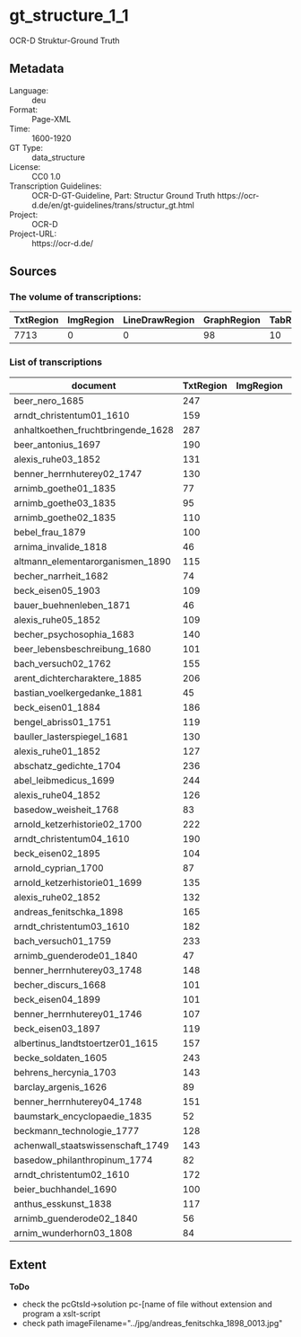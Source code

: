 <div>
   <h1 id="title">gt_structure_1_1</h1>
   <p id="paragraph">OCR-D Struktur-Ground Truth</p>
   <h2>Metadata</h2>
   <dl class="grid">
      <dt id="Language">Language:</dt>
      <dd>deu</dd>
      <dt id="Format">Format:</dt>
      <dd>Page-XML</dd>
      <dt id="Time">Time:</dt>
      <dd>1600-1920</dd>
      <dt id="GTT">GT Type:</dt>
      <dd>data_structure</dd>
      <dt id="License">License:</dt>
      <dd>CC0 1.0</dd>
      <dt id="Guidelines">Transcription Guidelines:</dt>
      <dd>OCR-D-GT-Guideline, Part: Structur Ground Truth
https://ocr-d.de/en/gt-guidelines/trans/structur_gt.html</dd>
      <dt id="Project">Project:</dt>
      <dd>OCR-D</dd>
      <dt id="Project-URL">Project-URL:</dt>
      <dd>https://ocr-d.de/</dd>
   </dl>
   <h2>Sources</h2>
   <h3>The volume of transcriptions:</h3>
   <table id="table_id">
      <thead>
         <tr>
            <th>TxtRegion</th>
            <th>ImgRegion</th>
            <th>LineDrawRegion</th>
            <th>GraphRegion</th>
            <th>TabRegion</th>
            <th>ChartRegion</th>
            <th>SepRegion</th>
            <th>MathRegion</th>
            <th>ChemRegion</th>
            <th>MusicRegion</th>
            <th>AdRegion</th>
            <th>NoiseRegion</th>
            <th>UnkownRegion</th>
            <th>CustomRegion</th>
            <th>TextLine</th>
            <th>Page</th>
         </tr>
      </thead>
      <tbody>
         <tr>
            <td>7713</td>
            <td>0</td>
            <td>0</td>
            <td>98</td>
            <td>10</td>
            <td>0</td>
            <td>1279</td>
            <td>0</td>
            <td>0</td>
            <td>0</td>
            <td>0</td>
            <td>0</td>
            <td>0</td>
            <td>0</td>
            <td>0</td>
            <td>1317</td>
         </tr>
      </tbody>
   </table>
   <div id="transcriptions">
      <h3>List of transcriptions</h3>
      <div>
         <table id="table_id" class="display">
            <thead>
               <tr>
                  <th>document</th>
                  <th>TxtRegion</th>
                  <th>ImgRegion</th>
                  <th>LineDrawRegion</th>
                  <th>GraphRegion</th>
                  <th>TabRegion</th>
                  <th>ChartRegion</th>
                  <th>SepRegion</th>
                  <th>MathRegion</th>
                  <th>ChemRegion</th>
                  <th>MusicRegion</th>
                  <th>AdRegion</th>
                  <th>NoiseRegion</th>
                  <th>UnkownRegion</th>
                  <th>CustomRegion</th>
                  <th>TextLine</th>
                  <th>Page</th>
               </tr>
            </thead>
            <tbody>
               <tr>
                  <td>beer_nero_1685</td>
                  <td>247</td>
                  <td/>
                  <td/>
                  <td>2</td>
                  <td/>
                  <td/>
                  <td>2</td>
                  <td/>
                  <td/>
                  <td/>
                  <td/>
                  <td/>
                  <td/>
                  <td/>
                  <td/>
                  <td>21</td>
               </tr>
               <tr>
                  <td>arndt_christentum01_1610</td>
                  <td>159</td>
                  <td/>
                  <td/>
                  <td>4</td>
                  <td/>
                  <td/>
                  <td>156</td>
                  <td/>
                  <td/>
                  <td/>
                  <td/>
                  <td/>
                  <td/>
                  <td/>
                  <td/>
                  <td>25</td>
               </tr>
               <tr>
                  <td>anhaltkoethen_fruchtbringende_1628</td>
                  <td>287</td>
                  <td/>
                  <td/>
                  <td>2</td>
                  <td/>
                  <td/>
                  <td>1</td>
                  <td/>
                  <td/>
                  <td/>
                  <td/>
                  <td/>
                  <td/>
                  <td/>
                  <td/>
                  <td>23</td>
               </tr>
               <tr>
                  <td>beer_antonius_1697</td>
                  <td>190</td>
                  <td/>
                  <td/>
                  <td>3</td>
                  <td/>
                  <td/>
                  <td>5</td>
                  <td/>
                  <td/>
                  <td/>
                  <td/>
                  <td/>
                  <td/>
                  <td/>
                  <td/>
                  <td>20</td>
               </tr>
               <tr>
                  <td>alexis_ruhe03_1852</td>
                  <td>131</td>
                  <td/>
                  <td/>
                  <td/>
                  <td/>
                  <td/>
                  <td>20</td>
                  <td/>
                  <td/>
                  <td/>
                  <td/>
                  <td/>
                  <td/>
                  <td/>
                  <td/>
                  <td>20</td>
               </tr>
               <tr>
                  <td>benner_herrnhuterey02_1747</td>
                  <td>130</td>
                  <td/>
                  <td/>
                  <td>1</td>
                  <td/>
                  <td/>
                  <td>11</td>
                  <td/>
                  <td/>
                  <td/>
                  <td/>
                  <td/>
                  <td/>
                  <td/>
                  <td/>
                  <td>25</td>
               </tr>
               <tr>
                  <td>arnimb_goethe01_1835</td>
                  <td>77</td>
                  <td/>
                  <td/>
                  <td/>
                  <td/>
                  <td/>
                  <td>3</td>
                  <td/>
                  <td/>
                  <td/>
                  <td/>
                  <td/>
                  <td/>
                  <td/>
                  <td/>
                  <td>20</td>
               </tr>
               <tr>
                  <td>arnimb_goethe03_1835</td>
                  <td>95</td>
                  <td/>
                  <td/>
                  <td/>
                  <td/>
                  <td/>
                  <td>17</td>
                  <td/>
                  <td/>
                  <td/>
                  <td/>
                  <td/>
                  <td/>
                  <td/>
                  <td/>
                  <td>19</td>
               </tr>
               <tr>
                  <td>arnimb_goethe02_1835</td>
                  <td>110</td>
                  <td/>
                  <td/>
                  <td/>
                  <td/>
                  <td/>
                  <td>2</td>
                  <td/>
                  <td/>
                  <td/>
                  <td/>
                  <td/>
                  <td/>
                  <td/>
                  <td/>
                  <td>20</td>
               </tr>
               <tr>
                  <td>bebel_frau_1879</td>
                  <td>100</td>
                  <td/>
                  <td/>
                  <td/>
                  <td/>
                  <td/>
                  <td>3</td>
                  <td/>
                  <td/>
                  <td/>
                  <td/>
                  <td/>
                  <td/>
                  <td/>
                  <td/>
                  <td>20</td>
               </tr>
               <tr>
                  <td>arnima_invalide_1818</td>
                  <td>46</td>
                  <td/>
                  <td/>
                  <td/>
                  <td/>
                  <td/>
                  <td/>
                  <td/>
                  <td/>
                  <td/>
                  <td/>
                  <td/>
                  <td/>
                  <td/>
                  <td/>
                  <td>20</td>
               </tr>
               <tr>
                  <td>altmann_elementarorganismen_1890</td>
                  <td>115</td>
                  <td/>
                  <td/>
                  <td/>
                  <td/>
                  <td/>
                  <td>1</td>
                  <td/>
                  <td/>
                  <td/>
                  <td/>
                  <td/>
                  <td/>
                  <td/>
                  <td/>
                  <td>20</td>
               </tr>
               <tr>
                  <td>becher_narrheit_1682</td>
                  <td>74</td>
                  <td/>
                  <td/>
                  <td>1</td>
                  <td/>
                  <td/>
                  <td>3</td>
                  <td/>
                  <td/>
                  <td/>
                  <td/>
                  <td/>
                  <td/>
                  <td/>
                  <td/>
                  <td>21</td>
               </tr>
               <tr>
                  <td>beck_eisen05_1903</td>
                  <td>109</td>
                  <td/>
                  <td/>
                  <td/>
                  <td>2</td>
                  <td/>
                  <td>18</td>
                  <td/>
                  <td/>
                  <td/>
                  <td/>
                  <td/>
                  <td/>
                  <td/>
                  <td/>
                  <td>20</td>
               </tr>
               <tr>
                  <td>bauer_buehnenleben_1871</td>
                  <td>46</td>
                  <td/>
                  <td/>
                  <td/>
                  <td/>
                  <td/>
                  <td/>
                  <td/>
                  <td/>
                  <td/>
                  <td/>
                  <td/>
                  <td/>
                  <td/>
                  <td/>
                  <td>20</td>
               </tr>
               <tr>
                  <td>alexis_ruhe05_1852</td>
                  <td>109</td>
                  <td/>
                  <td/>
                  <td/>
                  <td/>
                  <td/>
                  <td>20</td>
                  <td/>
                  <td/>
                  <td/>
                  <td/>
                  <td/>
                  <td/>
                  <td/>
                  <td/>
                  <td>20</td>
               </tr>
               <tr>
                  <td>becher_psychosophia_1683</td>
                  <td>140</td>
                  <td/>
                  <td/>
                  <td>4</td>
                  <td/>
                  <td/>
                  <td/>
                  <td/>
                  <td/>
                  <td/>
                  <td/>
                  <td/>
                  <td/>
                  <td/>
                  <td/>
                  <td>29</td>
               </tr>
               <tr>
                  <td>beer_lebensbeschreibung_1680</td>
                  <td>101</td>
                  <td/>
                  <td/>
                  <td>2</td>
                  <td/>
                  <td/>
                  <td>2</td>
                  <td/>
                  <td/>
                  <td/>
                  <td/>
                  <td/>
                  <td/>
                  <td/>
                  <td/>
                  <td>20</td>
               </tr>
               <tr>
                  <td>bach_versuch02_1762</td>
                  <td>155</td>
                  <td/>
                  <td/>
                  <td>11</td>
                  <td/>
                  <td/>
                  <td>3</td>
                  <td/>
                  <td/>
                  <td/>
                  <td/>
                  <td/>
                  <td/>
                  <td/>
                  <td/>
                  <td>23</td>
               </tr>
               <tr>
                  <td>arent_dichtercharaktere_1885</td>
                  <td>206</td>
                  <td/>
                  <td/>
                  <td>4</td>
                  <td/>
                  <td/>
                  <td>31</td>
                  <td/>
                  <td/>
                  <td/>
                  <td/>
                  <td/>
                  <td/>
                  <td/>
                  <td/>
                  <td>25</td>
               </tr>
               <tr>
                  <td>bastian_voelkergedanke_1881</td>
                  <td>45</td>
                  <td/>
                  <td/>
                  <td/>
                  <td/>
                  <td/>
                  <td/>
                  <td/>
                  <td/>
                  <td/>
                  <td/>
                  <td/>
                  <td/>
                  <td/>
                  <td/>
                  <td>20</td>
               </tr>
               <tr>
                  <td>beck_eisen01_1884</td>
                  <td>186</td>
                  <td/>
                  <td/>
                  <td/>
                  <td>3</td>
                  <td/>
                  <td>12</td>
                  <td/>
                  <td/>
                  <td/>
                  <td/>
                  <td/>
                  <td/>
                  <td/>
                  <td/>
                  <td>20</td>
               </tr>
               <tr>
                  <td>bengel_abriss01_1751</td>
                  <td>119</td>
                  <td/>
                  <td/>
                  <td>2</td>
                  <td/>
                  <td/>
                  <td>22</td>
                  <td/>
                  <td/>
                  <td/>
                  <td/>
                  <td/>
                  <td/>
                  <td/>
                  <td/>
                  <td>22</td>
               </tr>
               <tr>
                  <td>bauller_lasterspiegel_1681</td>
                  <td>130</td>
                  <td/>
                  <td/>
                  <td>1</td>
                  <td/>
                  <td/>
                  <td>24</td>
                  <td/>
                  <td/>
                  <td/>
                  <td/>
                  <td/>
                  <td/>
                  <td/>
                  <td/>
                  <td>27</td>
               </tr>
               <tr>
                  <td>alexis_ruhe01_1852</td>
                  <td>127</td>
                  <td/>
                  <td/>
                  <td/>
                  <td/>
                  <td/>
                  <td>20</td>
                  <td/>
                  <td/>
                  <td/>
                  <td/>
                  <td/>
                  <td/>
                  <td/>
                  <td/>
                  <td>20</td>
               </tr>
               <tr>
                  <td>abschatz_gedichte_1704</td>
                  <td>236</td>
                  <td/>
                  <td/>
                  <td>2</td>
                  <td/>
                  <td/>
                  <td>42</td>
                  <td/>
                  <td/>
                  <td/>
                  <td/>
                  <td/>
                  <td/>
                  <td/>
                  <td/>
                  <td>30</td>
               </tr>
               <tr>
                  <td>abel_leibmedicus_1699</td>
                  <td>244</td>
                  <td/>
                  <td/>
                  <td>9</td>
                  <td/>
                  <td/>
                  <td>26</td>
                  <td/>
                  <td/>
                  <td/>
                  <td/>
                  <td/>
                  <td/>
                  <td/>
                  <td/>
                  <td>28</td>
               </tr>
               <tr>
                  <td>alexis_ruhe04_1852</td>
                  <td>126</td>
                  <td/>
                  <td/>
                  <td/>
                  <td/>
                  <td/>
                  <td>20</td>
                  <td/>
                  <td/>
                  <td/>
                  <td/>
                  <td/>
                  <td/>
                  <td/>
                  <td/>
                  <td>20</td>
               </tr>
               <tr>
                  <td>basedow_weisheit_1768</td>
                  <td>83</td>
                  <td/>
                  <td/>
                  <td/>
                  <td/>
                  <td/>
                  <td>4</td>
                  <td/>
                  <td/>
                  <td/>
                  <td/>
                  <td/>
                  <td/>
                  <td/>
                  <td/>
                  <td>22</td>
               </tr>
               <tr>
                  <td>arnold_ketzerhistorie02_1700</td>
                  <td>222</td>
                  <td/>
                  <td/>
                  <td>2</td>
                  <td/>
                  <td/>
                  <td>7</td>
                  <td/>
                  <td/>
                  <td/>
                  <td/>
                  <td/>
                  <td/>
                  <td/>
                  <td/>
                  <td>29</td>
               </tr>
               <tr>
                  <td>arndt_christentum04_1610</td>
                  <td>190</td>
                  <td/>
                  <td/>
                  <td>3</td>
                  <td/>
                  <td/>
                  <td>158</td>
                  <td/>
                  <td/>
                  <td/>
                  <td/>
                  <td/>
                  <td/>
                  <td/>
                  <td/>
                  <td>24</td>
               </tr>
               <tr>
                  <td>beck_eisen02_1895</td>
                  <td>104</td>
                  <td/>
                  <td/>
                  <td/>
                  <td>5</td>
                  <td/>
                  <td>88</td>
                  <td/>
                  <td/>
                  <td/>
                  <td/>
                  <td/>
                  <td/>
                  <td/>
                  <td/>
                  <td>20</td>
               </tr>
               <tr>
                  <td>arnold_cyprian_1700</td>
                  <td>87</td>
                  <td/>
                  <td/>
                  <td>1</td>
                  <td/>
                  <td/>
                  <td>1</td>
                  <td/>
                  <td/>
                  <td/>
                  <td/>
                  <td/>
                  <td/>
                  <td/>
                  <td/>
                  <td>25</td>
               </tr>
               <tr>
                  <td>arnold_ketzerhistorie01_1699</td>
                  <td>135</td>
                  <td/>
                  <td/>
                  <td>2</td>
                  <td/>
                  <td/>
                  <td>2</td>
                  <td/>
                  <td/>
                  <td/>
                  <td/>
                  <td/>
                  <td/>
                  <td/>
                  <td/>
                  <td>27</td>
               </tr>
               <tr>
                  <td>alexis_ruhe02_1852</td>
                  <td>132</td>
                  <td/>
                  <td/>
                  <td/>
                  <td/>
                  <td/>
                  <td>20</td>
                  <td/>
                  <td/>
                  <td/>
                  <td/>
                  <td/>
                  <td/>
                  <td/>
                  <td/>
                  <td>20</td>
               </tr>
               <tr>
                  <td>andreas_fenitschka_1898</td>
                  <td>165</td>
                  <td/>
                  <td/>
                  <td/>
                  <td/>
                  <td/>
                  <td/>
                  <td/>
                  <td/>
                  <td/>
                  <td/>
                  <td/>
                  <td/>
                  <td/>
                  <td/>
                  <td>20</td>
               </tr>
               <tr>
                  <td>arndt_christentum03_1610</td>
                  <td>182</td>
                  <td/>
                  <td/>
                  <td>4</td>
                  <td/>
                  <td/>
                  <td>182</td>
                  <td/>
                  <td/>
                  <td/>
                  <td/>
                  <td/>
                  <td/>
                  <td/>
                  <td/>
                  <td>26</td>
               </tr>
               <tr>
                  <td>bach_versuch01_1759</td>
                  <td>233</td>
                  <td/>
                  <td/>
                  <td>3</td>
                  <td/>
                  <td/>
                  <td>1</td>
                  <td/>
                  <td/>
                  <td/>
                  <td/>
                  <td/>
                  <td/>
                  <td/>
                  <td/>
                  <td>25</td>
               </tr>
               <tr>
                  <td>arnimb_guenderode01_1840</td>
                  <td>47</td>
                  <td/>
                  <td/>
                  <td/>
                  <td/>
                  <td/>
                  <td/>
                  <td/>
                  <td/>
                  <td/>
                  <td/>
                  <td/>
                  <td/>
                  <td/>
                  <td/>
                  <td>20</td>
               </tr>
               <tr>
                  <td>benner_herrnhuterey03_1748</td>
                  <td>148</td>
                  <td/>
                  <td/>
                  <td>3</td>
                  <td/>
                  <td/>
                  <td>22</td>
                  <td/>
                  <td/>
                  <td/>
                  <td/>
                  <td/>
                  <td/>
                  <td/>
                  <td/>
                  <td>26</td>
               </tr>
               <tr>
                  <td>becher_discurs_1668</td>
                  <td>101</td>
                  <td/>
                  <td/>
                  <td>2</td>
                  <td/>
                  <td/>
                  <td/>
                  <td/>
                  <td/>
                  <td/>
                  <td/>
                  <td/>
                  <td/>
                  <td/>
                  <td/>
                  <td>25</td>
               </tr>
               <tr>
                  <td>beck_eisen04_1899</td>
                  <td>101</td>
                  <td/>
                  <td/>
                  <td/>
                  <td/>
                  <td/>
                  <td>14</td>
                  <td/>
                  <td/>
                  <td/>
                  <td/>
                  <td/>
                  <td/>
                  <td/>
                  <td/>
                  <td>20</td>
               </tr>
               <tr>
                  <td>benner_herrnhuterey01_1746</td>
                  <td>107</td>
                  <td/>
                  <td/>
                  <td>2</td>
                  <td/>
                  <td/>
                  <td>9</td>
                  <td/>
                  <td/>
                  <td/>
                  <td/>
                  <td/>
                  <td/>
                  <td/>
                  <td/>
                  <td>23</td>
               </tr>
               <tr>
                  <td>beck_eisen03_1897</td>
                  <td>119</td>
                  <td/>
                  <td/>
                  <td/>
                  <td/>
                  <td/>
                  <td>19</td>
                  <td/>
                  <td/>
                  <td/>
                  <td/>
                  <td/>
                  <td/>
                  <td/>
                  <td/>
                  <td>20</td>
               </tr>
               <tr>
                  <td>albertinus_landtstoertzer01_1615</td>
                  <td>157</td>
                  <td/>
                  <td/>
                  <td>5</td>
                  <td/>
                  <td/>
                  <td>1</td>
                  <td/>
                  <td/>
                  <td/>
                  <td/>
                  <td/>
                  <td/>
                  <td/>
                  <td/>
                  <td>24</td>
               </tr>
               <tr>
                  <td>becke_soldaten_1605</td>
                  <td>243</td>
                  <td/>
                  <td/>
                  <td>1</td>
                  <td/>
                  <td/>
                  <td/>
                  <td/>
                  <td/>
                  <td/>
                  <td/>
                  <td/>
                  <td/>
                  <td/>
                  <td/>
                  <td>29</td>
               </tr>
               <tr>
                  <td>behrens_hercynia_1703</td>
                  <td>143</td>
                  <td/>
                  <td/>
                  <td>6</td>
                  <td/>
                  <td/>
                  <td>22</td>
                  <td/>
                  <td/>
                  <td/>
                  <td/>
                  <td/>
                  <td/>
                  <td/>
                  <td/>
                  <td>27</td>
               </tr>
               <tr>
                  <td>barclay_argenis_1626</td>
                  <td>89</td>
                  <td/>
                  <td/>
                  <td/>
                  <td/>
                  <td/>
                  <td>5</td>
                  <td/>
                  <td/>
                  <td/>
                  <td/>
                  <td/>
                  <td/>
                  <td/>
                  <td/>
                  <td>25</td>
               </tr>
               <tr>
                  <td>benner_herrnhuterey04_1748</td>
                  <td>151</td>
                  <td/>
                  <td/>
                  <td>2</td>
                  <td/>
                  <td/>
                  <td>7</td>
                  <td/>
                  <td/>
                  <td/>
                  <td/>
                  <td/>
                  <td/>
                  <td/>
                  <td/>
                  <td>26</td>
               </tr>
               <tr>
                  <td>baumstark_encyclopaedie_1835</td>
                  <td>52</td>
                  <td/>
                  <td/>
                  <td>1</td>
                  <td/>
                  <td/>
                  <td>2</td>
                  <td/>
                  <td/>
                  <td/>
                  <td/>
                  <td/>
                  <td/>
                  <td/>
                  <td/>
                  <td>8</td>
               </tr>
               <tr>
                  <td>beckmann_technologie_1777</td>
                  <td>128</td>
                  <td/>
                  <td/>
                  <td>1</td>
                  <td/>
                  <td/>
                  <td>5</td>
                  <td/>
                  <td/>
                  <td/>
                  <td/>
                  <td/>
                  <td/>
                  <td/>
                  <td/>
                  <td>30</td>
               </tr>
               <tr>
                  <td>achenwall_staatswissenschaft_1749</td>
                  <td>143</td>
                  <td/>
                  <td/>
                  <td>4</td>
                  <td/>
                  <td/>
                  <td>2</td>
                  <td/>
                  <td/>
                  <td/>
                  <td/>
                  <td/>
                  <td/>
                  <td/>
                  <td/>
                  <td>23</td>
               </tr>
               <tr>
                  <td>basedow_philanthropinum_1774</td>
                  <td>82</td>
                  <td/>
                  <td/>
                  <td/>
                  <td/>
                  <td/>
                  <td>13</td>
                  <td/>
                  <td/>
                  <td/>
                  <td/>
                  <td/>
                  <td/>
                  <td/>
                  <td/>
                  <td>24</td>
               </tr>
               <tr>
                  <td>arndt_christentum02_1610</td>
                  <td>172</td>
                  <td/>
                  <td/>
                  <td>4</td>
                  <td/>
                  <td/>
                  <td>175</td>
                  <td/>
                  <td/>
                  <td/>
                  <td/>
                  <td/>
                  <td/>
                  <td/>
                  <td/>
                  <td>28</td>
               </tr>
               <tr>
                  <td>beier_buchhandel_1690</td>
                  <td>100</td>
                  <td/>
                  <td/>
                  <td>2</td>
                  <td/>
                  <td/>
                  <td>21</td>
                  <td/>
                  <td/>
                  <td/>
                  <td/>
                  <td/>
                  <td/>
                  <td/>
                  <td/>
                  <td>23</td>
               </tr>
               <tr>
                  <td>anthus_esskunst_1838</td>
                  <td>117</td>
                  <td/>
                  <td/>
                  <td/>
                  <td/>
                  <td/>
                  <td>21</td>
                  <td/>
                  <td/>
                  <td/>
                  <td/>
                  <td/>
                  <td/>
                  <td/>
                  <td/>
                  <td>20</td>
               </tr>
               <tr>
                  <td>arnimb_guenderode02_1840</td>
                  <td>56</td>
                  <td/>
                  <td/>
                  <td/>
                  <td/>
                  <td/>
                  <td/>
                  <td/>
                  <td/>
                  <td/>
                  <td/>
                  <td/>
                  <td/>
                  <td/>
                  <td/>
                  <td>20</td>
               </tr>
               <tr>
                  <td>arnim_wunderhorn03_1808</td>
                  <td>84</td>
                  <td/>
                  <td/>
                  <td>2</td>
                  <td/>
                  <td/>
                  <td>14</td>
                  <td/>
                  <td/>
                  <td/>
                  <td/>
                  <td/>
                  <td/>
                  <td/>
                  <td/>
                  <td>20</td>
               </tr>
            </tbody>
         </table>
      </div>
   </div>
   <div id="extent">
      <h2>Extent</h2>
      <p>
         <b>ToDo</b>
      </p>
      <ul>
         <li>check the  pcGtsId-&gt;solution pc-[name of file without extension and program a xslt-script</li>
         <li>check path imageFilename="../jpg/andreas_fenitschka_1898_0013.jpg"</li>
      </ul>
   </div>
</div>
